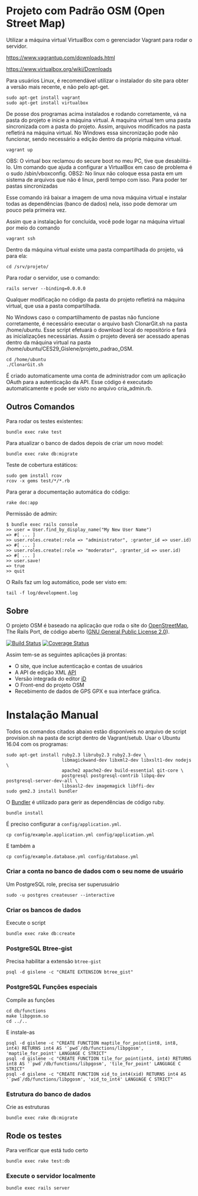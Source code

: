 # Projeto com Padrão OSM (Open Street Map)

Utilizar a máquina virtual VirtualBox com o gerenciador Vagrant para rodar o servidor.

https://www.vagrantup.com/downloads.html

https://www.virtualbox.org/wiki/Downloads

Para usuários Linux, é recomendável utilizar o instalador do site  para obter a versão mais recente, e não pelo apt-get.
```
sudo apt-get install vagrant
sudo apt-get install virtualbox
```

De posse dos programas acima instalados e rodando corretamente, vá na pasta do projeto e inicie a máquina virtual. A maquina virtual tem uma pasta sincronizada com a pasta do projeto. Assim, arquivos modificados na pasta refletirá na máquina virtual. No Windows essa sincronização pode não funcionar, sendo necessário a edição dentro da própria máquina virtual.

```
vagrant up
```
OBS: O virtual box reclamou do secure boot no meu PC, tive que desabilitá-lo. Um comando que ajuda a configurar a VirtualBox em caso de problema é o sudo /sbin/vboxconfig.
OBS2: No linux não coloque essa pasta em um sistema de arquivos que não é linux, perdi tempo com isso. Para poder ter pastas sincronizadas

Esse comando irá baixar a imagem de uma nova máquina virtual e instalar todas as dependências (banco de dados) nela, isso pode demorar um pouco pela primeira vez.

Assim que a instalação for concluída, você pode logar na máquina virtual por meio do comando
```
vagrant ssh
```

Dentro da máquina virtual existe uma pasta compartilhada do projeto, vá para ela:
```
cd /srv/projeto/
```

Para rodar o servidor, use o comando:
```
rails server --binding=0.0.0.0
```

Qualquer modificação no código da pasta do projeto refletirá na máquina virtual, que usa a pasta compartilhada.

No Windows caso o compartilhamento de pastas não funcione corretamente, é necessário executar o arquivo bash ClonarGit.sh na pasta /home/ubuntu. Esse script efetuará o download local do repositório e fará as inicializações necessárias. Assim o projeto deverá ser acessado apenas dentro da máquina virtual na pasta /home/ubuntu/CES29_Gislene/projeto_padrao_OSM.

```
cd /home/ubuntu
./ClonarGit.sh
```

É criado automaticamente uma conta de administrador com um aplicação OAuth para a autenticação da API. Esse código é executado automaticamente e pode ser visto no arquivo cria_admin.rb.


## Outros Comandos

Para rodar os testes existentes:

```
bundle exec rake test
```

Para atualizar o banco de dados depois de criar um novo model:

```
bundle exec rake db:migrate
```

Teste de cobertura estáticos:

```
sudo gem install rcov
rcov -x gems test/*/*.rb
```

Para gerar a documentação automática do código:

```
rake doc:app
```

Permissão de admin:

```
$ bundle exec rails console
>> user = User.find_by_display_name("My New User Name")
=> #[ ... ]
>> user.roles.create(:role => "administrator", :granter_id => user.id)
=> #[ ... ]
>> user.roles.create(:role => "moderator", :granter_id => user.id)
=> #[ ... ]
>> user.save!
=> true
>> quit
```

O Rails faz um log automático, pode ser visto em:

```
tail -f log/development.log
```


## Sobre

O projeto OSM é baseado na aplicação que roda o site do [OpenStreetMap](https://www.openstreetmap.org), The Rails Port, de código aberto ([GNU General Public License 2.0](https://www.gnu.org/licenses/old-licenses/gpl-2.0.txt)).

[![Build Status](https://travis-ci.org/openstreetmap/openstreetmap-website.svg?branch=master)](https://travis-ci.org/openstreetmap/openstreetmap-website)
[![Coverage Status](https://coveralls.io/repos/openstreetmap/openstreetmap-website/badge.svg?branch=master)](https://coveralls.io/r/openstreetmap/openstreetmap-website?branch=master)

Assim tem-se as seguintes aplicações já prontas:

* O site, que inclue autenticação e contas de usuários
* A API de edição XML [API](https://wiki.openstreetmap.org/wiki/API_v0.6)
* Versão integrada do editor [iD](https://wiki.openstreetmap.org/wiki/ID)
* O Front-end do projeto OSM
* Recebimento de dados de GPS GPX e sua interface gráfica.



# Instalação Manual

Todos os comandos citados abaixo estão disponíveis no arquivo de script provision.sh na pasta de script dentro de Vagrant/setub. Usar o Ubuntu 16.04 com os programas:

```
sudo apt-get install ruby2.3 libruby2.3 ruby2.3-dev \
                     libmagickwand-dev libxml2-dev libxslt1-dev nodejs \
                     apache2 apache2-dev build-essential git-core \
                     postgresql postgresql-contrib libpq-dev postgresql-server-dev-all \
                     libsasl2-dev imagemagick libffi-dev
sudo gem2.3 install bundler
```

O [Bundler](http://gembundler.com/) é utilizado para gerir as dependências de código ruby.

```
bundle install
```

É preciso configurar a  `config/application.yml`.

```
cp config/example.application.yml config/application.yml
```

E também a 

```
cp config/example.database.yml config/database.yml
```

### Criar a conta no banco de dados com o seu nome de usuário

Um PostgreSQL role, precisa ser superusuário

```
sudo -u postgres createuser --interactive
```


### Criar os bancos de dados

Execute o script

```
bundle exec rake db:create
```

### PostgreSQL Btree-gist

Precisa habilitar a extensão `btree-gist`

```
psql -d gislene -c "CREATE EXTENSION btree_gist"
```

### PostgreSQL Funções especiais

Compile as funções

```
cd db/functions
make libpgosm.so
cd ../..
```

E instale-as

```
psql -d gislene -c "CREATE FUNCTION maptile_for_point(int8, int8, int4) RETURNS int4 AS '`pwd`/db/functions/libpgosm', 'maptile_for_point' LANGUAGE C STRICT"
psql -d gislene -c "CREATE FUNCTION tile_for_point(int4, int4) RETURNS int8 AS '`pwd`/db/functions/libpgosm', 'tile_for_point' LANGUAGE C STRICT"
psql -d gislene -c "CREATE FUNCTION xid_to_int4(xid) RETURNS int4 AS '`pwd`/db/functions/libpgosm', 'xid_to_int4' LANGUAGE C STRICT"
```

### Estrutura do banco de dados

Crie as estruturas

```
bundle exec rake db:migrate
```

## Rode os testes

Para verificar que está tudo certo

```
bundle exec rake test:db
```

### Execute o servidor localmente

```
bundle exec rails server
```
